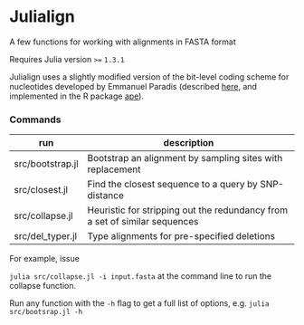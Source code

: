 # Julialign

A few functions for working with alignments in FASTA format

Requires Julia version `>=` `1.3.1`

Julialign uses a slightly modified version of the bit-level coding scheme for nucleotides developed by Emmanuel Paradis (described [here](http://ape-package.ird.fr/misc/BitLevelCodingScheme.html), and implemented in the R package [ape](https://doi.org/10.1093/bioinformatics/btg412)).

### Commands



| run              | description                                                                        |
|------------------|------------------------------------------------------------------------------------|
| src/bootstrap.jl | Bootstrap an alignment by sampling sites with replacement                          |
| src/closest.jl   | Find the closest sequence to a query by SNP-distance                             |
| src/collapse.jl  | Heuristic for stripping out the redundancy from a set of similar sequences |
| src/del_typer.jl | Type alignments for pre-specified deletions                                        |


For example, issue

`julia src/collapse.jl -i input.fasta` at the command line to run the collapse function.

Run any function with the `-h` flag to get a full list of options, e.g. `julia src/bootsrap.jl -h`




